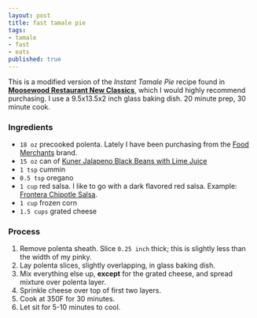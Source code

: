 ```yaml
---
layout: post
title: fast tamale pie
tags:
- tamale
- fast
- eats
published: true
---
```

This is a modified version of the _Instant Tamale Pie_ recipe found in
[__Moosewood Restaurant New Classics__](http://www.moosewoodcooks.com/products-page/cookbooks/moosewood-restaurant-new-classics/),
which I would highly recommend purchasing. I use a 9.5x13.5x2 inch glass baking dish. 20 minute prep, 30 minute cook.

### Ingredients
- `18 oz` precooked polenta. Lately I have been purchasing from the
[Food Merchants](http://www.amazon.com/s/ref=bl_sr_grocery?ie=UTF8&field-brandtextbin=Food+Merchants&node=16310101)
brand.
- `15 oz` can of [Kuner Jalapeno Black Beans with Lime Juice](http://www.faribaultfoods.com/brands/kuners_sw/)
- `1 tsp` cummin
- `0.5 tsp` oregano
- `1 cup` red salsa. I like to go with a dark flavored red salsa. Example:
[Frontera Chipotle Salsa](http://www.fronterafiesta.com/store/gourmet-mexican-salsa/chipotle-salsa/3-3).
- `1 cup` frozen corn
- `1.5 cups` grated cheese

### Process
1. Remove polenta sheath. Slice `0.25 inch` thick; this is slightly less than the width of my pinky.
2. Lay polenta slices, slightly overlapping, in glass baking dish.
3. Mix everything else up, __except__ for the grated cheese, and spread mixture over polenta layer.
4. Sprinkle cheese over top of first two layers.
5. Cook at 350F for 30 minutes.
6. Let sit for 5-10 minutes to cool.
